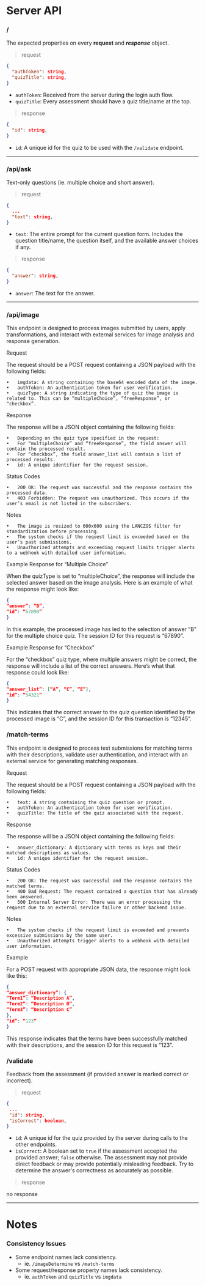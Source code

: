 # Server API

### /

The expected properties on every **request** and **_response_** object.

> request

```json
{
  "authToken": string,
  "quizTitle": string,
}
```

- `authToken`: Received from the server during the login auth flow.
- `quizTitle`: Every assessment should have a quiz title/name at the top.

> response

```json
{
  "id": string,
}
```

- `id`: A unique id for the quiz to be used with the `/validate` endpoint.

---

### /api/ask

Text-only questions (ie. multiple choice and short answer).

> request

```json
{
  ...
  "text": string,
}
```

- `text`: The entire prompt for the current question form. Includes the question title/name, the question itself, and the available answer choices if any.

> response

```json
{
  "answer": string,
}
```

- `answer`: The text for the answer.

---

### /api/image

This endpoint is designed to process images submitted by users, apply transformations, and interact with external services for image analysis and response generation.

Request

The request should be a POST request containing a JSON payload with the following fields:

	•	imgdata: A string containing the base64 encoded data of the image.
	•	authToken: An authentication token for user verification.
	•	quizType: A string indicating the type of quiz the image is related to. This can be “multipleChoice”, “freeResponse”, or “checkbox”.

Response

The response will be a JSON object containing the following fields:

	•	Depending on the quiz type specified in the request:
	•	For “multipleChoice” and “freeResponse”, the field answer will contain the processed result.
	•	For “checkbox”, the field answer_list will contain a list of processed results.
	•	id: A unique identifier for the request session.

Status Codes

	•	200 OK: The request was successful and the response contains the processed data.
	•	403 Forbidden: The request was unauthorized. This occurs if the user’s email is not listed in the subscribers.

Notes

	•	The image is resized to 600x600 using the LANCZOS filter for standardization before processing.
	•	The system checks if the request limit is exceeded based on the user’s past submissions.
	•	Unauthorized attempts and exceeding request limits trigger alerts to a webhook with detailed user information.



Example Response for “Multiple Choice”

When the quizType is set to “multipleChoice”, the response will include the selected answer based on the image analysis. Here is an example of what the response might look like:

```json
{
“answer”: “B”,
“id”: “67890”
}
```

In this example, the processed image has led to the selection of answer “B” for the multiple choice quiz. The session ID for this request is “67890”.

Example Response for “Checkbox”

For the “checkbox” quiz type, where multiple answers might be correct, the response will include a list of the correct answers. Here’s what that response could look like:

```json
{
“answer_list”: [“A”, “C”, “E”],
“id”: “54321”
}
```


This indicates that the correct answer to the quiz question identified by the processed image is “C”, and the session ID for this transaction is “12345”.


###  /match-terms

This endpoint is designed to process text submissions for matching terms with their descriptions, validate user authentication, and interact with an external service for generating matching responses.

Request

The request should be a POST request containing a JSON payload with the following fields:

	•	text: A string containing the quiz question or prompt.
	•	authToken: An authentication token for user verification.
	•	quizTitle: The title of the quiz associated with the request.

Response

The response will be a JSON object containing the following fields:

	•	answer_dictionary: A dictionary with terms as keys and their matched descriptions as values.
	•	id: A unique identifier for the request session.

Status Codes

	•	200 OK: The request was successful and the response contains the matched terms.
	•	400 Bad Request: The request contained a question that has already been answered.
	•	500 Internal Server Error: There was an error processing the request due to an external service failure or other backend issue.

Notes

	•	The system checks if the request limit is exceeded and prevents excessive submissions by the same user.
	•	Unauthorized attempts trigger alerts to a webhook with detailed user information.

Example

For a POST request with appropriate JSON data, the response might look like this:

```json
{
“answer_dictionary”: {
“Term1”: “Description A”,
“Term2”: “Description B”,
“Term3”: “Description C”
},
“id”: “123”
}
```

This response indicates that the terms have been successfully matched with their descriptions, and the session ID for this request is “123”.



### /validate

Feedback from the assessment (if provided answer is marked correct or incorrect).

> request

```json
{
 ...
 "id": string,
 "isCorrect": boolean,
}
```

- `id`: A unique id for the quiz provided by the server during calls to the other endpoints.
- `isCorrect`: A boolean set to `true` if the assessment accepted the provided answer; `false` otherwise. The assessment may not provide direct feedback or may provide potentially misleading feedback. Try to determine the answer's correctness as accurately as possible.

> response

no response

---

# Notes

### Consistency Issues

- Some endpoint names lack consistency.
  - ie. `/imageDetermine` vs `/match-terms`
- Some request/response property names lack consistency.
  - ie. `authToken` and `quizTitle` vs `imgdata`
